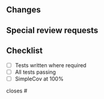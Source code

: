 ## Changes

## Special review requests

## Checklist
- [ ] Tests written where required
- [ ] All tests passing
- [ ] SimpleCov at 100%

closes #
